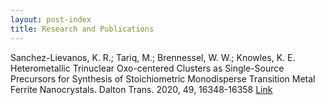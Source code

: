 ```yaml
---
layout: post-index
title: Research and Publications
---
```


Sanchez-Lievanos, K. R.; Tariq, M.; Brennessel, W. W.; Knowles, K. E. Heterometallic Trinuclear Oxo-centered Clusters as Single-Source Precursors for Synthesis of Stoichiometric Monodisperse Transition Metal Ferrite Nanocrystals. Dalton Trans. 2020, 49, 16348-16358 [Link](https://pubs.rsc.org/en/content/articlelanding/2020/DT/D0DT01369B#!divAbstract)

<!-- # COMMENT EXPLAINING THIS PAGE -- 
We're currently using this section of the site to host these tutorials,
  but you might want to use it to showcase and describe your `Research`,
  to chronicle various `Talks` you've given over your history, or to
  write about various news or updates that have happened to you.

You can update the `title` of file (line 3) to change the heading of 
  the page and its title in the browser. To change how it's referred to
  in the navigation and/or adjust its url, see `data/navigation.yml` file.
-->


